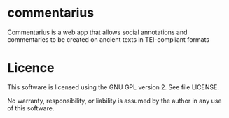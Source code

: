 commentarius
============

Commentarius is a web app that allows social annotations and commentaries to be created on ancient texts in TEI-compliant formats

Licence
=======

This software is licensed using the GNU GPL version 2. See file LICENSE.

No warranty, responsibility, or liability is assumed by the author in any use of this software.
